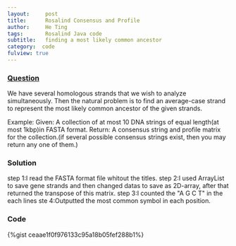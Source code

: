 ```yaml
---
layout:     post
title:      Rosalind Consensus and Profile
author:     He Ting
tags:       Rosalind Java code
subtitle:   finding a most likely common ancestor
category:  code
fulview: true
---
```

### [Question](http://rosalind.info/problems/cons/)
We have several homologous strands that we wish to analyze simultaneously. Then the natural problem is to find an average-case strand to represent the most likely common ancestor of the given strands.

Example:
Given: A collection of at most 10 DNA strings of equal length(at most 1kbp)in FASTA format.
Return: A consensus string and profile matrix for the collection.(if several possible consensus strings exist, then you may return any one of them.)

### Solution
step 1:I read the FASTA format file whitout the titles.
step 2:I used ArrayList to save gene strands and then changed datas to save as 2D-array, after that returned the transpose of this matrix.
step 3:I counted the "A G C T" in the each lines
ste 4:Outputted the most common symbol in each position.

### Code
{%gist ceaae1f0f976133c95a18b05fef288b1%}

